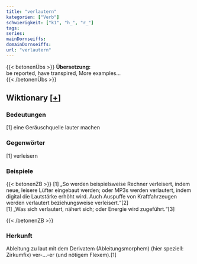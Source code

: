 ```yaml
---
title: "verlautern"
kategorien: ["Verb"]
schwierigkeit: ["k1", "h_", "r_"]
tags:
series:
mainDornseiffs:
domainDornseiffs:
url: "verlautern"
---
```


{{< betonenÜbs >}}
**Übersetzung:**  
be reported, have transpired, More examples...  
{{< /betonenÜbs >}}

## Wiktionary [[+](https://de.wiktionary.org/wiki/verlautern)]

### Bedeutungen
[1] eine Geräuschquelle lauter machen  

### Gegenwörter
[1] verleisern  

### Beispiele
{{< betonenZB >}}
[1] „So werden beispielsweise Rechner verleisert, indem neue, leisere Lüfter eingebaut werden; oder MP3s werden verlautert, indem digital die Lautstärke erhöht wird. Auch Auspuffe von Kraftfahrzeugen werden verlautert beziehungsweise verleisert.“[2]  
[1] „Was sich verlautert, nähert sich; oder Energie wird zugeführt.“[3]  

{{< /betonenZB >}}
### Herkunft
Ableitung zu laut mit dem Derivatem (Ableitungsmorphem) (hier speziell: Zirkumfix) ver-…-er (und nötigem Flexem).[1]  


